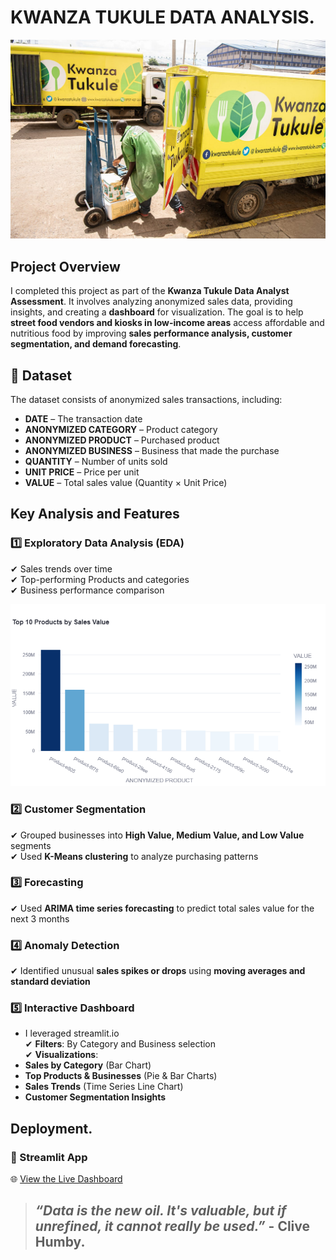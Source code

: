 # KWANZA TUKULE DATA ANALYSIS.
![front_image](Images/image1.jpg)
## Project Overview  
I completed this project as part of the **Kwanza Tukule Data Analyst Assessment**. It involves analyzing anonymized sales data, providing insights, and creating a **dashboard** for visualization. The goal is to help **street food vendors and kiosks in low-income areas** access affordable and nutritious food by improving **sales performance analysis, customer segmentation, and demand forecasting**.  

## 📂 Dataset  
The dataset consists of anonymized sales transactions, including:  
- **DATE** – The transaction date  
- **ANONYMIZED CATEGORY** – Product category  
- **ANONYMIZED PRODUCT** – Purchased product  
- **ANONYMIZED BUSINESS** – Business that made the purchase  
- **QUANTITY** – Number of units sold  
- **UNIT PRICE** – Price per unit  
- **VALUE** – Total sales value (Quantity × Unit Price)  

## Key Analysis and Features  
### 1️⃣ **Exploratory Data Analysis (EDA)**  
✔ Sales trends over time  
✔ Top-performing Products and categories   
✔ Business performance comparison  

![plot](Images/newplot.png)
### 2️⃣ **Customer Segmentation**  
✔ Grouped businesses into **High Value, Medium Value, and Low Value** segments  
✔ Used **K-Means clustering** to analyze purchasing patterns  

### 3️⃣ **Forecasting**  
✔ Used **ARIMA time series forecasting** to predict total sales value for the next 3 months  

### 4️⃣ **Anomaly Detection**  
✔ Identified unusual **sales spikes or drops** using **moving averages and standard deviation**  

### 5️⃣ **Interactive Dashboard**  
- I leveraged streamlit.io  
✔ **Filters**: By Category and Business selection  
✔ **Visualizations**:  
- **Sales by Category** (Bar Chart)  
- **Top Products & Businesses** (Pie & Bar Charts)  
- **Sales Trends** (Time Series Line Chart)  
- **Customer Segmentation Insights**  

## Deployment.  
### **🔗 Streamlit App**  
🌐 [View the Live Dashboard](https://kwanza-tukule-app.streamlit.app/)  
>## *“Data is the new oil. It's valuable, but if unrefined, it cannot really be used.”* - Clive Humby.


